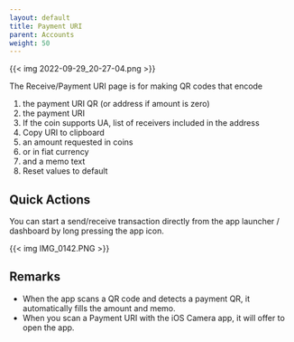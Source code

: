 ```yaml
---
layout: default
title: Payment URI
parent: Accounts
weight: 50
---
```


{{< img 2022-09-29_20-27-04.png >}}

The Receive/Payment URI page is for making QR codes that encode

1. the payment URI QR (or address if amount is zero)
2. the payment URI
3. If the coin supports UA, list of receivers included in the address
4. Copy URI to clipboard
5. an amount requested in coins
6. or in fiat currency
7. and a memo text
8. Reset values to default

## Quick Actions

You can start a send/receive transaction directly from the app launcher / dashboard
by long pressing the app icon.

{{< img IMG_0142.PNG >}}

## Remarks

- When the app scans a QR code and detects a payment QR, it automatically
fills the amount and memo.
- When you scan a Payment URI with the iOS Camera app, it will offer to
open the app.
